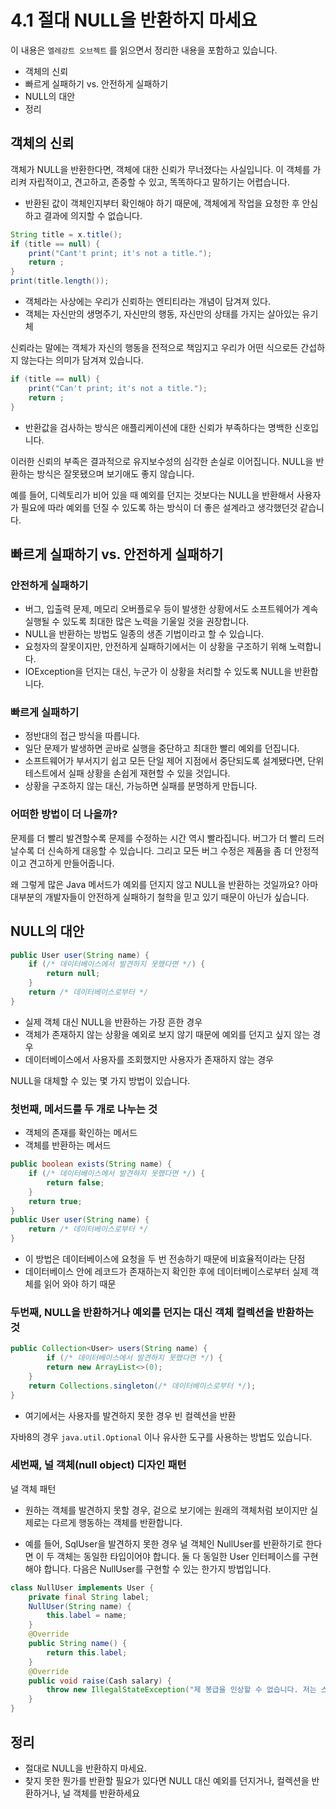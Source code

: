# 4.1 절대 NULL을 반환하지 마세요

이 내용은 `엘레강트 오브젝트` 를 읽으면서 정리한 내용을 포함하고 있습니다.

- 객체의 신뢰
- 빠르게 실패하기 vs. 안전하게 실패하기
- NULL의 대안
- 정리

## 객체의 신뢰

객체가 NULL을 반환한다면,
객체에 대한 신뢰가 무너졌다는 사실입니다. 이 객체를 가리켜 자립적이고, 견고하고, 존중할 수 있고, 똑똑하다고 말하기는 어렵습니다.

- 반환된 값이 객체인지부터 확인해야 하기 때문에, 객체에게 작업을 요청한 후 안심하고 결과에 의지할 수 없습니다.

```java
String title = x.title();
if (title == null) {
    print("Cant't print; it's not a title.");
    return ;
}
print(title.length());
```

- 객체라는 사상에는 우리가 신뢰하는 엔티티라는 개념이 담겨져 있다.
- 객체는 자신만의 생명주기, 자신만의 행동, 자신만의 상태를 가지는 살아있는 유기체

신뢰라는 말에는 객체가 자신의 행동을 전적으로 책임지고 우리가 어떤 식으로든 간섭하지 않는다는 의미가 담겨져 있습니다.

```java
if (title == null) {
    print("Can't print; it's not a title.");
    return ;
}
```

- 반환값을 검사하는 방식은 애플리케이션에 대한 신뢰가 부족하다는 명백한 신호입니다.

이러한 신뢰의 부족은 결과적으로 유지보수성의 심각한 손실로 이어집니다.
NULL을 반환하는 방식은 잘못됐으며 보기애도 좋지 않습니다.

예를 들어, 디렉토리가 비어 있을 때 예외를 던지는 것보다는 NULL을 반환해서 사용자가 필요에 따라 예외를 던질 수 있도록 하는 방식이 더 좋은 설계라고 생각했던것 같습니다.

## 빠르게 실패하기 vs. 안전하게 실패하기

### 안전하게 실패하기

- 버그, 입출력 문제, 메모리 오버플로우 등이 발생한 상황에서도 소프트웨어가 계속 실행될 수 있도록 최대한 많은 노력을 기울일 것을 권장합니다.
- NULL을 반환하는 방법도 일종의 생존 기법이라고 할 수 있습니다.
- 요청자의 잘못이지만, 안전하게 실패하기에서는 이 상황을 구조하기 위해 노력합니다.
- IOException을 던지는 대신, 누군가 이 상황을 처리할 수 있도록 NULL을 반환합니다.

### 빠르게 실패하기

- 정반대의 접근 방식을 따릅니다. 
- 일단 문제가 발생하면 곧바로 실행을 중단하고 최대한 빨리 예외를 던집니다.
- 소프트웨어가 부서지기 쉽고 모든 단일 제어 지점에서 중단되도록 설계됐다면, 단위 테스트에서 실패 상황을 손쉽게 재현할 수 있을 것입니다.
- 상황을 구조하지 않는 대신, 가능하면 실패를 분명하게 만듭니다.

### 어떠한 방법이 더 나을까?

문제를 더 빨리 발견할수록 문제를 수정하는 시간 역시 빨라집니다. 버그가 더 빨리 드러날수록 더 신속하게 대응할 수 있습니다. 그리고 모든 버그 수정은 제품을 좀 더 안정적이고 견고하게 만들어줍니다.

왜 그렇게 많은 Java 메서드가 예외를 던지지 않고 NULL을 반환하는 것일까요? 아마 대부분의 개발자들이 안전하게 실패하기 철학을 믿고 있기 때문이 아닌가 싶습니다.

## NULL의 대안

```java
public User user(String name) {
    if (/* 데이터베이스에서 발견하지 못했다면 */) {
        return null;
    }
    return /* 데이터베이스로부터 */
}
```

- 실제 객체 대신 NULL을 반환하는 가장 흔한 경우
- 객체가 존재하지 않는 상황을 예외로 보지 않기 때문에 예외를 던지고 싶지 않는 경우
- 데이터베이스에서 사용자를 조회했지만 사용자가 존재하지 않는 경우

NULL을 대체할 수 있는 몇 가지 방법이 있습니다.

### 첫번째, 메서드를 두 개로 나누는 것

- 객체의 존재를 확인하는 메서드
- 객체를 반환하는 메서드

```java
public boolean exists(String name) {
    if (/* 데이터베이스에서 발견하지 못했다면 */) {
        return false;
    }
    return true;
}
public User user(String name) {
    return /* 데이터베이스로부터 */
}
```

- 이 방법은 데이터베이스에 요청을 두 번 전송하기 때문에 비효율적이라는 단점
- 데이터베이스 안에 레코드가 존재하는지 확인한 후에 데이터베이스로부터 실제 객체를 읽어 와야 하기 때문

### 두번째, NULL을 반환하거나 예외를 던지는 대신 객체 컬렉션을 반환하는 것

```java
public Collection<User> users(String name) {
        if (/* 데이터베이스에서 발견하지 못했다면 */) {
        return new ArrayList<>(0);
    }
    return Collections.singleton(/* 데이터베이스로부터 */);
}
```

- 여기에서는 사용자를 발견하지 못한 경우 빈 컬렉션을 반환

자바8의 경우 `java.util.Optional` 이나 유사한 도구를 사용하는 방법도 있습니다.

### 세번째, 널 객체(null object) 디자인 패턴

널 객체 패턴

- 원하는 객체를 발견하지 못할 경우, 겉으로 보기에는 원래의 객체처럼 보이지만 실제로는 다르게 행동하는 객체를 반환합니다.

- 예를 들어, SqlUser을 발견하지 못한 경우 널 객체인 NullUser를 반환하기로 한다면 이 두 객체는 동일한 타입이어야 합니다. 둘 다 동일한 User 인터페이스를 구현해야 합니다. 다음은 NullUser를 구현할 수 있는 한가지 방법입니다.

```java
class NullUser implements User {
    private final String label;
    NullUser(String name) {
        this.label = name;
    }
    @Override
    public String name() {
        return this.label;
    }
    @Override
    public void raise(Cash salary) {
        throw new IllegalStateException("제 봉급을 인상할 수 없습니다. 저는 스텁(stub)입니다.");
    }
}
```

## 정리

- 절대로 NULL을 반환하지 마세요.
- 찾지 못한 뭔가를 반환할 필요가 있다면 NULL 대신 예외를 던지거나, 컬렉션을 반환하거나, 널 객체를 반환하세요